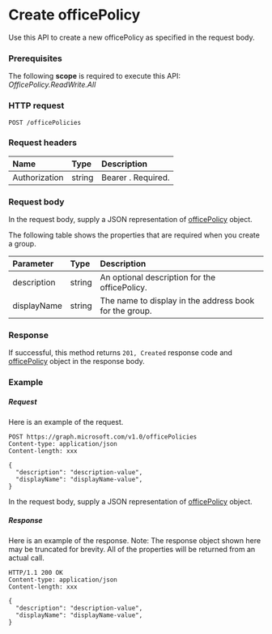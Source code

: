 # Create officePolicy

Use this API to create a new officePolicy as specified in the request body. 

### Prerequisites
The following **scope** is required to execute this API: _OfficePolicy.ReadWrite.All_ 
### HTTP request
<!-- { "blockType": "ignored" } -->
```http
POST /officePolicies
```
### Request headers
| Name       | Type | Description|
|:---------------|:--------|:----------|
| Authorization  | string  | Bearer <token>. Required. |

### Request body
In the request body, supply a JSON representation of [officePolicy](../resources/officepolicy.md) object.

The following table shows the properties that are required when you create a group.

| Parameter | Type | Description|
|:---------------|:--------|:----------|
| description | string | An optional description for the officePolicy. |
| displayName | string | The name to display in the address book for the group. |

### Response
If successful, this method returns `201, Created` response code and [officePolicy](../resources/officepolicy.md) object in the response body.

### Example
##### Request
Here is an example of the request.
<!-- {
  "blockType": "request",
  "name": "create_officePolicy_from_officePolicoes"
}-->
```http
POST https://graph.microsoft.com/v1.0/officePolicies
Content-type: application/json
Content-length: xxx

{
  "description": "description-value",
  "displayName": "displayName-value",
}
```
In the request body, supply a JSON representation of [officePolicy](../resources/officepolicy.md) object.
##### Response
Here is an example of the response. Note: The response object shown here may be truncated for brevity. All of the properties will be returned from an actual call.
<!-- {
  "blockType": "response",
  "truncated": true,
  "@odata.type": "microsoft.graph.officepolicy"
} -->
```http
HTTP/1.1 200 OK
Content-type: application/json
Content-length: xxx

{
  "description": "description-value",
  "displayName": "displayName-value",
}
```

<!-- uuid: 8fcb5dbc-d5aa-4681-8e31-b001d5168d79
2015-10-25 14:57:30 UTC -->
<!-- {
  "type": "#page.annotation",
  "description": "Create officepolicy",
  "keywords": "",
  "section": "documentation",
  "tocPath": ""
}-->

